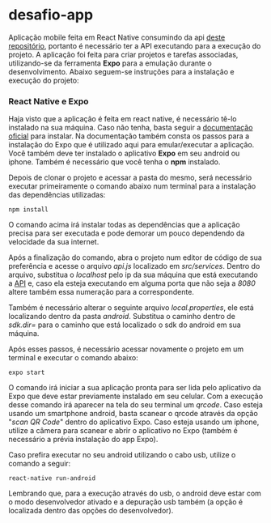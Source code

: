 # desafio-app

Aplicação mobile feita em React Native consumindo da api [deste repositório](https://github.com/anaacouto/desafio-api), portanto é necessário ter a API executando para a execução do projeto. A aplicação foi feita para criar projetos e tarefas associadas, utilizando-se da ferramenta **Expo** para a emulação durante o desenvolvimento. Abaixo seguem-se instruções para a instalação e execução do projeto:

### React Native e Expo

Haja visto que a aplicação é feita em react native, é necessário tê-lo instalado na sua máquina. Caso não tenha, basta seguir a [documentação oficial](https://reactnative.dev/docs/environment-setup) para instalar. Na documentação também consta os passos para a instalação do Expo que é utilizado aqui para emular/executar a aplicação. Você também deve ter instalado o aplicativo **Expo** em seu android ou iphone. Também é necessário que você tenha o **npm** instalado.

Depois de clonar o projeto e acessar a pasta do mesmo, será necessário executar primeiramente o comando abaixo num terminal para a instalação das dependências utilizadas:

```
npm install
```

O comando acima irá instalar todas as dependências que a aplicação precisa para ser executada e pode demorar um pouco dependendo da velocidade da sua internet.

Após a finalização do comando, abra o projeto num editor de código de sua preferência e acesse o arquivo *api.js* localizado em *src/services*. Dentro do arquivo, substitua o *localhost* pelo ip da sua máquina que está executando a [API](https://github.com/anaacouto/desafio-api) e, caso ela esteja executando em alguma porta que não seja a *8080* altere também essa numeração para a correspondente.

Também é necessário alterar o seguinte arquivo *local.properties*, ele está localizando dentro da pasta *android*. Substitua o caminho dentro de *sdk.dir=* para o caminho que está localizado o sdk do android em sua máquina.

Após esses passos, é necessário acessar novamente o projeto em um terminal e executar o comando abaixo:

```
expo start
```

O comando irá iniciar a sua aplicação pronta para ser lida pelo aplicativo da Expo que deve estar previamente instalado em seu celular. Com a execução desse comando irá aparecer na tela do seu terminal um *qrcode*. Caso esteja usando um smartphone android, basta scanear o qrcode através da opção "*scan QR Code*" dentro do aplicativo Expo. Caso esteja usando um iphone, utilize a câmera para scanear e abrir o aplicativo no Expo (também é necessário a prévia instalação do app Expo).

Caso prefira executar no seu android utilizando o cabo usb, utilize o comando a seguir:

```
react-native run-android
```

Lembrando que, para a execução através do usb, o android deve estar com o modo desenvolvedor ativado e a depuração usb também (a opção é localizada dentro das opções do desenvolvedor).

